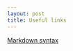 ```yaml
---
layout: post
title: Useful links
---
```


[Markdown syntax](https://post.naver.com/viewer/postView.nhn?volumeNo=24627214&memberNo=42458017)

